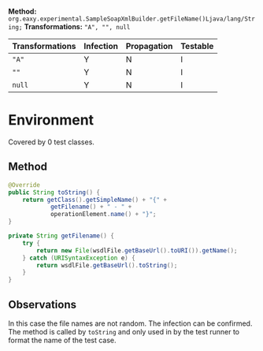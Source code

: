 
**Method:** `org.eaxy.experimental.SampleSoapXmlBuilder.getFileName()Ljava/lang/String;`
**Transformations:** `"A", "", null`

| Transformations | Infection | Propagation | Testable |
|-----------------|-----------|-------------|----------|
| `"A"`           | Y         | N           | I        |
| `""`            | Y         | N           | I        |
| `null`          | Y         | N           | I        |

# Environment

Covered by 0 test classes.

## Method

```Java
@Override
public String toString() {
    return getClass().getSimpleName() + "{" +
            getFilename() + " - " +
            operationElement.name() + "}";
}

private String getFilename() {
    try {
        return new File(wsdlFile.getBaseUrl().toURI()).getName();
    } catch (URISyntaxException e) {
        return wsdlFile.getBaseUrl().toString();
    }
}
```

## Observations
In this case the file names are not random. The infection can be confirmed.
The method is called by `toString` and only used in by the test runner to format the name of the test case.
